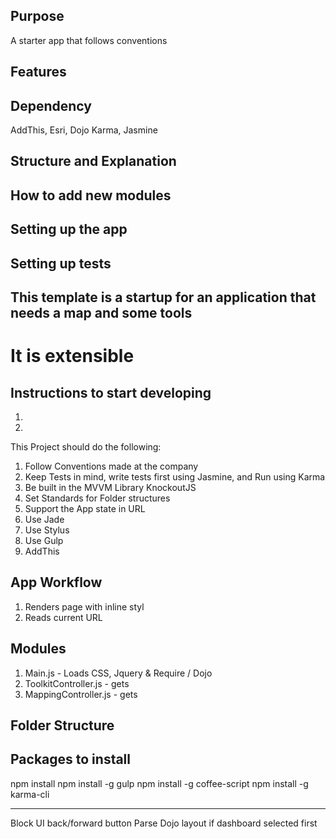 ## Purpose 
A starter app that follows conventions

## Features

## Dependency
AddThis, Esri, Dojo
Karma, Jasmine

## Structure and Explanation


## How to add new modules

## Setting up the app

## Setting up tests



## This template is a startup for an application that needs a map and some tools
# It is extensible

## Instructions to start developing

1. 
2. 

This Project should do the following:

1. Follow Conventions made at the company
2. Keep Tests in mind, write tests first using Jasmine, and Run using Karma
3. Be built in the MVVM Library KnockoutJS
4. Set Standards for Folder structures
5. Support the App state in URL
6. Use Jade
7. Use Stylus
8. Use Gulp
9. AddThis


## App Workflow

1. Renders page with inline styl
2. Reads current URL


## Modules

1. Main.js - Loads CSS, Jquery & Require / Dojo
2. ToolkitController.js - gets 
3. MappingController.js - gets 


## Folder Structure

## Packages to install
npm install
npm install -g gulp
npm install -g coffee-script
npm install -g karma-cli

------------

Block UI
back/forward button
Parse Dojo layout if dashboard selected first
